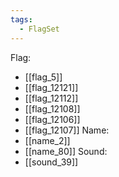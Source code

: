 ```yaml
---
tags:
  - FlagSet
---
```

Flag:
- [[flag_5]]
- [[flag_12121]]
- [[flag_12112]]
- [[flag_12108]]
- [[flag_12106]]
- [[flag_12107]]
Name:
- [[name_2]]
- [[name_80]]
Sound:
- [[sound_39]]
